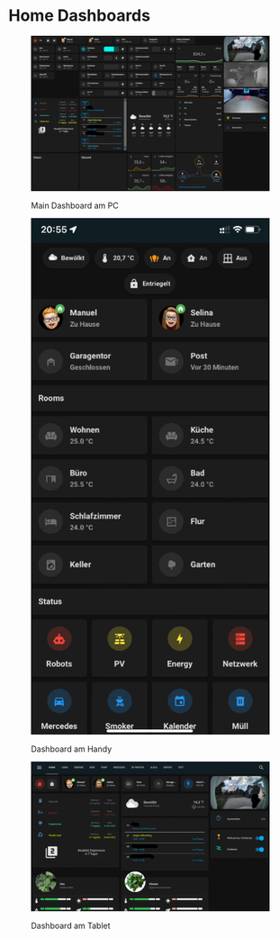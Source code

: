# Home Dashboards

<figure><img src="../../../.gitbook/assets/image (13).png" alt=""><figcaption><p>Main Dashboard am PC</p></figcaption></figure>

<figure><img src="../../../.gitbook/assets/image (2) (2) (1).png" alt=""><figcaption><p>Dashboard am Handy</p></figcaption></figure>

<figure><img src="../../../.gitbook/assets/image (6) (1) (1) (1).png" alt=""><figcaption><p>Dashboard am Tablet</p></figcaption></figure>
